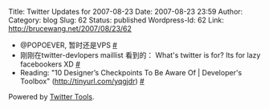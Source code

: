 Title: Twitter Updates for 2007-08-23
Date: 2007-08-23 23:59
Author:  
Category: blog
Slug: 62
Status: published
Wordpress-Id: 62
Link: http://brucewang.net/2007/08/23/62

-   @POPOEVER, 暂时还是VPS
    [\#](http://twitter.com/number5/statuses/221499822)
-   刚刚在twitter-devlopers maillist 看到的： What's twitter is for? Its
    for lazy facebookers XD
    [\#](http://twitter.com/number5/statuses/221601102)
-   Reading: "10 Designer’s Checkpoints To Be Aware Of | Developer's
    Toolbox" (http://tinyurl.com/yqgjdr)
    [\#](http://twitter.com/number5/statuses/221649292)

Powered by [Twitter Tools](http://alexking.org/projects/wordpress).
